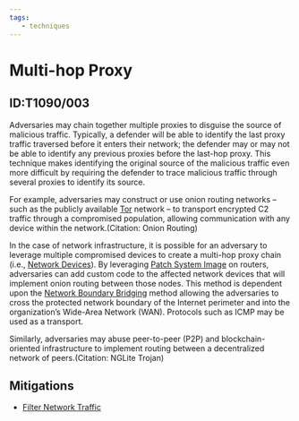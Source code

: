 ```yaml
---
tags:
   - techniques
---
```

# Multi-hop Proxy
## ID:T1090/003
Adversaries may chain together multiple proxies to disguise the source of malicious traffic. Typically, a defender will be able to identify the last proxy traffic traversed before it enters their network; the defender may or may not be able to identify any previous proxies before the last-hop proxy. This technique makes identifying the original source of the malicious traffic even more difficult by requiring the defender to trace malicious traffic through several proxies to identify its source.

For example, adversaries may construct or use onion routing networks – such as the publicly available [Tor](software/S0183) network – to transport encrypted C2 traffic through a compromised population, allowing communication with any device within the network.(Citation: Onion Routing)

In the case of network infrastructure, it is possible for an adversary to leverage multiple compromised devices to create a multi-hop proxy chain (i.e., [Network Devices](techniques/T1584/008)). By leveraging [Patch System Image](techniques/T1601/001) on routers, adversaries can add custom code to the affected network devices that will implement onion routing between those nodes. This method is dependent upon the [Network Boundary Bridging](techniques/T1599) method allowing the adversaries to cross the protected network boundary of the Internet perimeter and into the organization’s Wide-Area Network (WAN).  Protocols such as ICMP may be used as a transport.

Similarly, adversaries may abuse peer-to-peer (P2P) and blockchain-oriented infrastructure to implement routing between a decentralized network of peers.(Citation: NGLite Trojan)
## Mitigations
* [Filter Network Traffic](mitigations/M1037)

